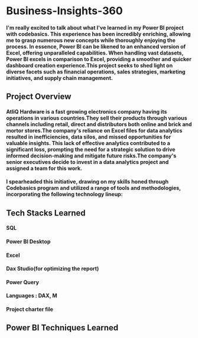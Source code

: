 # Business-Insights-360

#### I'm really excited to talk about what I've learned in my Power BI project with codebasics. This experience has been incredibly enriching, allowing me to grasp numerous new concepts while thoroughly enjoying the process. In essence, Power BI can be likened to an enhanced version of Excel, offering unparalleled capabilities. When handling vast datasets, Power BI excels in comparison to Excel, providing a smoother and quicker dashboard creation experience.This project seeks to shed light on diverse facets such as financial operations, sales strategies, marketing initiatives, and supply chain management.

## Project Overview
#### AtliQ Hardware is a fast growing electronics company having its operations in various countries.They sell their products through various channels including retail, direct and distributors both online and brick and mortor stores.The company's reliance on Excel files for data analytics resulted in inefficiencies, data silos, and missed opportunities for valuable insights. This lack of effective analytics contributed to a significant loss, prompting the need for a strategic solution to drive informed decision-making and mitigate future risks.The company's senior executives decide to invest in a data analytics project and  assigned a team for this work.

#### I spearheaded this initiative, drawing on my skills honed through Codebasics program and utilized a range of tools and methodologies, incorporating the following technology lineup:

## Tech Stacks Learned 
#### SQL
#### Power BI Desktop
#### Excel
#### Dax Studio(for optimizing the report)
#### Power Query
#### Languages : DAX, M 
#### Project charter  file

## Power BI Techniques Learned



